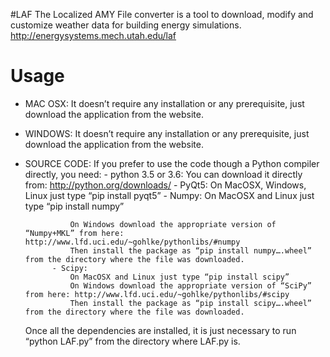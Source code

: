 #LAF
The Localized AMY File converter is a tool to download, modify and customize weather data for building energy simulations.
http://energysystems.mech.utah.edu/laf

# Usage
- MAC OSX: 
	It doesn’t require any installation or any prerequisite, just download the application from the website.
	
- WINDOWS:
	It doesn’t require any installation or any prerequisite, just download the application from the website.

- SOURCE CODE:
	If you prefer to use the code though a Python compiler directly, you need:
			- python 3.5 or 3.6:
				You can download it directly from: http://python.org/downloads/
			- PyQt5:
				On MacOSX, Windows, Linux just type “pip install pyqt5”
			- Numpy: 
				On MacOSX and Linux just type “pip install numpy”
					
				On Windows download the appropriate version of “Numpy+MKL” from here: http://www.lfd.uci.edu/~gohlke/pythonlibs/#numpy
				Then install the package as “pip install numpy….wheel” from the directory where the file was downloaded.
			- Scipy: 
				On MacOSX and Linux just type “pip install scipy”
				On Windows download the appropriate version of “SciPy” from here: http://www.lfd.uci.edu/~gohlke/pythonlibs/#scipy
				Then install the package as “pip install scipy….wheel” from the directory where the file was downloaded.
	
	Once all the dependencies are installed, it is just necessary to run “python LAF.py” from the directory where LAF.py is.




